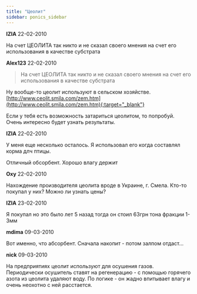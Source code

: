 ```yaml
---
title: "Цеолит"
sidebar: ponics_sidebar
---
```


**IZIA** 22-02-2010

На счет ЦЕОЛИТА так никто и не сказал своего мнения на счет его использования в качестве субстрата


**Alex123** 22-02-2010

> На счет ЦЕОЛИТА так никто и не сказал своего мнения на счет его использования в качестве субстрата

Ну вообще-то цеолит используют в сельском хозяйстве. [http://www.ceolit.smila.com/zem.htm](http://www.ceolit.smila.com/zem.htm){:target="_blank"}

Если у тебя есть возможность затариться цеолитом, то попробуй. Очень интересно будет узнать результаты.


**IZIA** 22-02-2010

У меня еще несколько осталось. Я использовал его когда составлял корма длч птицы.

Отличный обсорбент. Хорошо влагу держит


**Oxy** 22-02-2010

Нахождение производителя цеолита вроде в Украине, г. Смела. Кто-то покупал у них? Можно ли узнать цены?


**IZIA** 23-02-2010

Я покупал но это было лет 5 назад тогда он стоил 63грн тона фракции 1-3мм


**mdima** 09-03-2010

Вот именно, что абсорбент. Сначала накопит - потом залпом отдаст...


**nick** 09-03-2010

 На предприятиях цеолит используют для осушения газов. Периодически осушитель ставят на регенерацию - с помощью горячего азота из цеолита удаляют воду. По логике - он жадно впитывает влагу и очень неохотно с ней расстается.



